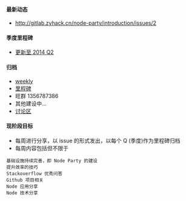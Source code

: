 #### 最新动态
* http://gitlab.zyhack.cn/node-party/introduction/issues/2

#### 季度里程碑
* [更新至 2014 Q2](http://gitlab.zyhack.cn/node-party/introduction/milestones)

#### 归档
* [weekly](http://gitlab.zyhack.cn/node-party/introduction/issues?assignee_id=&label_name=&milestone_id=&scope=all&sort=&state=all)
* [里程碑](http://gitlab.zyhack.cn/node-party/introduction/milestones)
* 旺群 1356787386
* 其他建设中...
* [讨论区](http://gitlab.zyhack.cn/node-party/introduction/wall)

#### 现阶段目标
* 每周进行分享，以 issue 的形式发出，以每个 Q (季度)作为里程碑归档
* 每周内容包括但不限于

```
基础设施持续完善，即 Node Party 的建设  
提升效率的技巧  
Stackoverflow 优秀问答  
Github 项目相关  
Node 应用分享  
Node 技术分享  
```